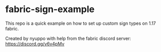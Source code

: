 # fabric-sign-example
This repo is a quick example on how to set up custom sign types on 1.17 fabric.

Created by nyuppo with help from the fabric discord server: https://discord.gg/v6v4pMv
